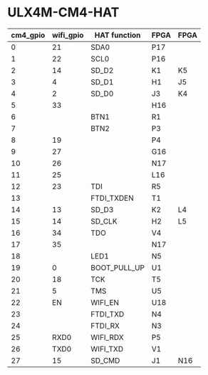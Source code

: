 # ULX4M-CM4-HAT


cm4_gpio|wifi_gpio|HAT function|FPGA|FPGA
--- | --- | --- | --- | --
0 | 21 | SDA0 | P17 |
1 | 22 | SCL0 | P16 |
2 | 14 | SD_D2 | K1 | K5
3 | 4 | SD_D1 | H1 | J5
4 | 2 | SD_D0 | J3 | K4
5 | 33 | | H16 |
6 |  | BTN1 | R1 |
7 |  | BTN2 | P3 |
8 | 19 | | P4 |
9 | 27 | | G16 |
10 | 26 | | N17 |
11 | 25 | | L16 |
12 | 23 | TDI | R5 |
13 |  | FTDI_TXDEN | T1 |
14 | 13 | SD_D3 | K2 | L4
15 | 14 | SD_CLK | H2 | L5
16 | 34 | TDO | V4 | 
17 | 35 | | N17 |
18 | | LED1 | N5 |
19 | 0 | BOOT_PULL_UP | U1
20 | 18 | TCK | T5 |
21 | 5 | TMS | U5 |
22 | EN | WIFI_EN | U18
23 |  | FTDI_TXD | N4 |
24 |  | FTDI_RX | N3 |
25 | RXD0 | WIFI_RDX | P5 |
26 | TXD0 | WIFI_TXD | V1 |
27 | 15 | SD_CMD | J1 | N16
